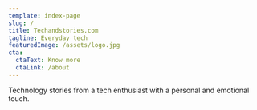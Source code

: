 ```yaml
---
template: index-page
slug: /
title: Techandstories.com
tagline: Everyday tech
featuredImage: /assets/logo.jpg
cta:
  ctaText: Know more
  ctaLink: /about
---
```

Technology stories from a tech enthusiast with a personal and emotional touch.